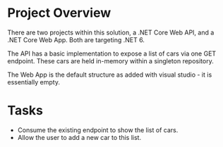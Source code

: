 # Project Overview
There are two projects within this solution, a .NET Core Web API, and a .NET Core Web App. Both are targeting .NET 6.

The API has a basic implementation to expose a list of cars via one GET endpoint. These cars are held in-memory within a singleton repository.

The Web App is the default structure as added with visual studio - it is essentially empty.

# Tasks

- Consume the existing endpoint to show the list of cars.
- Allow the user to add a new car to this list.
